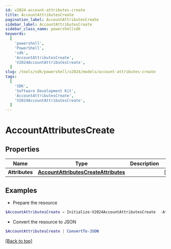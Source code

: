 ```yaml
---
id: v2024-account-attributes-create
title: AccountAttributesCreate
pagination_label: AccountAttributesCreate
sidebar_label: AccountAttributesCreate
sidebar_class_name: powershellsdk
keywords:
  [
    'powershell',
    'PowerShell',
    'sdk',
    'AccountAttributesCreate',
    'V2024AccountAttributesCreate',
  ]
slug: /tools/sdk/powershell/v2024/models/account-attributes-create
tags:
  [
    'SDK',
    'Software Development Kit',
    'AccountAttributesCreate',
    'V2024AccountAttributesCreate',
  ]
---
```


# AccountAttributesCreate

## Properties

| Name | Type | Description | Notes |
| --- | --- | --- | --- |
| **Attributes** | [**AccountAttributesCreateAttributes**](account-attributes-create-attributes) |  | [required] |

## Examples

- Prepare the resource

```powershell
$AccountAttributesCreate = Initialize-V2024AccountAttributesCreate  -Attributes null
```

- Convert the resource to JSON

```powershell
$AccountAttributesCreate | ConvertTo-JSON
```

[[Back to top]](#)
